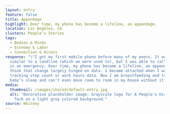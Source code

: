 ```yaml
---
layout: entry
feature: false
title: Appendage
highlight: Over time, my phone has become a lifeline, an appendage.
location: Los Angeles, CA
clusters: People's Stories
tags:
  - Bodies & Minds
  - Economy & Labor
  - Connection & Access
response: "\"I got my first mobile phone before many of my peers. It worked
  similar to a landline (which we were used to), but I was able to call my mom
  in an emergency. Over time, my phone has become a lifeline, an appendage. I
  think that change largely hinged on data. I became attached when I was
  tracking step count or work hours data. Now I am breastfeeding and tracking my
  baby’s sleep and can't even move room to room in my house without it.\""
media:
  thumbnail: /images/shared/default-entry.jpg
  alt: "Decorative placeholder image: Grayscale logo for A People's History of
    Tech on a light grey colored background."
source: Whitney
---
```

